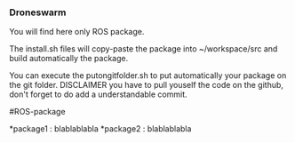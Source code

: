 ### Droneswarm

You will find here only ROS package.

The install.sh files will copy-paste the package into ~/workspace/src and build automatically the package.

You can execute the putongitfolder.sh to put automatically your package on the git folder. DISCLAIMER you have to pull youself the code on the github, don't forget to do add a understandable commit.

#ROS-package

*package1 : blablablabla
*package2 : blablablabla
